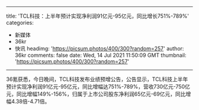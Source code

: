 
---
title: 'TCL科技：上半年预计实现净利润91亿元-95亿元，同比增长751%-789%'
categories: 
 - 新媒体
 - 36kr
 - 快讯
headimg: 'https://picsum.photos/400/300?random=257'
author: 36kr
comments: false
date: Wed, 14 Jul 2021 11:50:09 GMT
thumbnail: 'https://picsum.photos/400/300?random=257'
---

<div>   
36氪获悉，今日晚间，TCL科技发布业绩预增公告，公告显示，TCL科技上半年预计实现净利润91亿元-95亿元，同比增幅达751%-789%，营收730亿元-750亿元，同比增幅149%-156%，归属于上市公司股东净利润65亿元-69亿元，同比增幅4.38倍-4.71倍。  
</div>
            